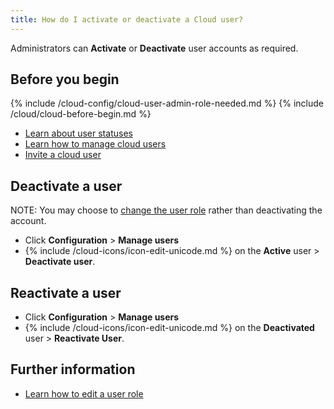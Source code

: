 ```yaml
---
title: How do I activate or deactivate a Cloud user?
---
```


Administrators can **Activate** or **Deactivate** user accounts as required.

## Before you begin

{% include /cloud-config/cloud-user-admin-role-needed.md %}
{% include /cloud/cloud-before-begin.md %}
* [Learn about user statuses](/cloud/cloud-user-status-ref)
* [Learn how to manage cloud users](/cloud/cloud-configuration/cloud-users-manage)
* [Invite a cloud user](/cloud/cloud-configuration/cloud-user-invite)

## Deactivate a user

NOTE: You may choose to [change the user role](/cloud/cloud-configuration/cloud-user-edit-role) rather than deactivating the account.

* Click **Configuration** > **Manage users**
* {% include /cloud-icons/icon-edit-unicode.md %} on the **Active** user > **Deactivate user**.

## Reactivate a user

* Click **Configuration** > **Manage users**
* {% include /cloud-icons/icon-edit-unicode.md %} on the **Deactivated** user > **Reactivate User**.

## Further information

* [Learn how to edit a user role](/cloud/cloud-configuration/cloud-user-edit-role)
